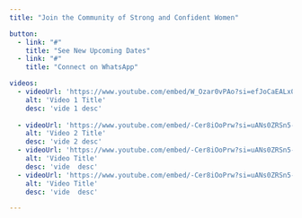 ```yaml
---
title: "Join the Community of Strong and Confident Women"

button:
  - link: "#"
    title: "See New Upcoming Dates"
  - link: "#"
    title: "Connect on WhatsApp"

videos: 
  - videoUrl: 'https://www.youtube.com/embed/W_Ozar0vPAo?si=efJoCaEALx0J7d36'
    alt: 'Video 1 Title'
    desc: 'vide 1 desc'
    
  - videoUrl: 'https://www.youtube.com/embed/-Cer8iOoPrw?si=uANs0ZRSn5-8_3p-'
    alt: 'Video 2 Title'
    desc: 'vide 2 desc'
  - videoUrl: 'https://www.youtube.com/embed/-Cer8iOoPrw?si=uANs0ZRSn5-8_3p-'
    alt: 'Video Title'
    desc: 'vide  desc'
  - videoUrl: 'https://www.youtube.com/embed/-Cer8iOoPrw?si=uANs0ZRSn5-8_3p-'
    alt: 'Video Title'
    desc: 'vide  desc'

---
```

